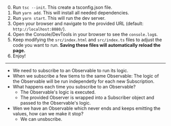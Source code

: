 0. Run `tsc --init`. This create a tsconfig.json file.
1. Run `yarn add`. This will install all needed dependencies.
2. Run `yarn start`. This will run the dev server.
3. Open your browser and navigate to the provided URL (default: `http://localhost:8080/`).
4. Open the Console/DevTools in your browser to see the `console.log`s.
5. Keep modifying the `src/index.html` and `src/index.ts` files to adjust the code you want to run. **Saving these files will automatically reload the page.**
6. Enjoy!


---

* We need to subscribe to an Observable to run its logic.
* When we subscribe a few tiems to the same Observable: The logic of the Observable will be run independetly for each new Subscription.
* What happens each time you subscribe to an Observable?
  * The Observable's logic is executed.
  * The provided Observer is wrapped into a Subscriber object and passed to the Observable's logic.
* Wen we have an Observable which never ends and keeps emitting the values, how can we make it stop?
  * We can unsbscribe.